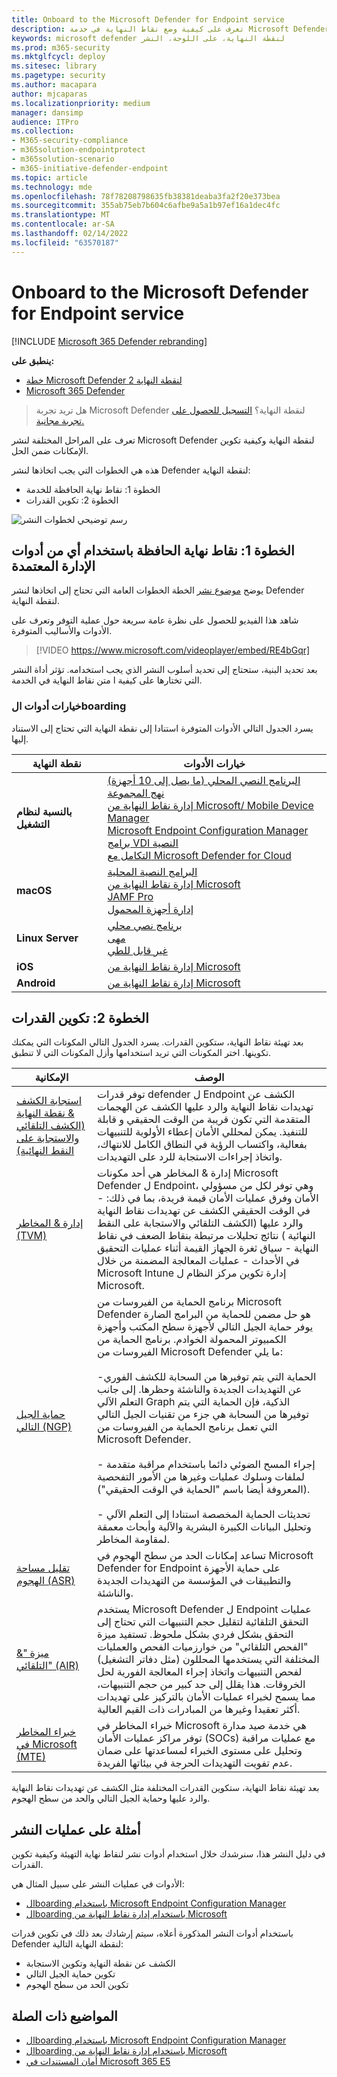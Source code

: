 ```yaml
---
title: Onboard to the Microsoft Defender for Endpoint service
description: تعرف على كيفية وضع نقاط النهاية في خدمة Microsoft Defender for Endpoint
keywords: microsoft defender لنقطة النهاية، على اللوحة، النشر
ms.prod: m365-security
ms.mktglfcycl: deploy
ms.sitesec: library
ms.pagetype: security
ms.author: macapara
author: mjcaparas
ms.localizationpriority: medium
manager: dansimp
audience: ITPro
ms.collection:
- M365-security-compliance
- m365solution-endpointprotect
- m365solution-scenario
- m365-initiative-defender-endpoint
ms.topic: article
ms.technology: mde
ms.openlocfilehash: 78f78208798635fb38381deaba3fa2f20e373bea
ms.sourcegitcommit: 355ab75eb7b604c6afbe9a5a1b97ef16a1dec4fc
ms.translationtype: MT
ms.contentlocale: ar-SA
ms.lasthandoff: 02/14/2022
ms.locfileid: "63570187"
---
```

# <a name="onboard-to-the-microsoft-defender-for-endpoint-service"></a>Onboard to the Microsoft Defender for Endpoint service

[!INCLUDE [Microsoft 365 Defender rebranding](../../includes/microsoft-defender.md)]

**ينطبق على:**
- [خطة Microsoft Defender لنقطة النهاية 2](https://go.microsoft.com/fwlink/p/?linkid=2154037)
- [Microsoft 365 Defender](https://go.microsoft.com/fwlink/?linkid=2118804)

> هل تريد تجربة Microsoft Defender لنقطة النهاية؟ [التسجيل للحصول على تجربة مجانية.](https://signup.microsoft.com/create-account/signup?products=7f379fee-c4f9-4278-b0a1-e4c8c2fcdf7e&ru=https://aka.ms/MDEp2OpenTrial?ocid=docs-wdatp-exposedapis-abovefoldlink)

تعرف على المراحل المختلفة لنشر Microsoft Defender لنقطة النهاية وكيفية تكوين الإمكانات ضمن الحل.


هذه هي الخطوات التي يجب اتخاذها لنشر Defender لنقطة النهاية:

- الخطوة 1: نقاط نهاية الحافظة للخدمة
- الخطوة 2: تكوين القدرات

![رسم توضيحي لخطوات النشر](images/deployment-steps.png)



## <a name="step-1-onboard-endpoints-using-any-of-the-supported-management-tools"></a>الخطوة 1: نقاط نهاية الحافظة باستخدام أي من أدوات الإدارة المعتمدة

يوضح [موضوع نشر](deployment-strategy.md) الخطة الخطوات العامة التي تحتاج إلى اتخاذها لنشر Defender لنقطة النهاية.

شاهد هذا الفيديو للحصول على نظرة عامة سريعة حول عملية التوفر وتعرف على الأدوات والأساليب المتوفرة.


> [!VIDEO https://www.microsoft.com/videoplayer/embed/RE4bGqr]

بعد تحديد البنية، ستحتاج إلى تحديد أسلوب النشر الذي يجب استخدامه. تؤثر أداة النشر التي تختارها على كيفية ا متن نقاط النهاية في الخدمة.

### <a name="onboarding-tool-options"></a>خيارات أدوات الboarding

يسرد الجدول التالي الأدوات المتوفرة استنادا إلى نقطة النهاية التي تحتاج إلى الاستناد إليها.

| نقطة النهاية     | خيارات الأدوات                       |
|--------------|------------------------------------------|
| **بالنسبة لنظام التشغيل**  |  [البرنامج النصي المحلي (ما يصل إلى 10 أجهزة)](configure-endpoints-script.md) <br>  [نهج المجموعة](configure-endpoints-gp.md) <br>  [إدارة نقاط النهاية من Microsoft/ Mobile Device Manager](configure-endpoints-mdm.md) <br> [Microsoft Endpoint Configuration Manager](configure-endpoints-sccm.md) <br> [برامج VDI النصية](configure-endpoints-vdi.md) <br> [التكامل مع Microsoft Defender for Cloud](azure-server-integration.md) |
| **macOS**    | [البرامج النصية المحلية](mac-install-manually.md) <br> [إدارة نقاط النهاية من Microsoft](mac-install-with-intune.md) <br> [JAMF Pro](mac-install-with-jamf.md) <br> [إدارة أجهزة المحمول](mac-install-with-other-mdm.md) |
| **Linux Server** | [برنامج نصي محلي](linux-install-manually.md) <br> [مهى](linux-install-with-puppet.md) <br> [غير قابل للطي](linux-install-with-ansible.md)|
| **iOS**      | [إدارة نقاط النهاية من Microsoft](ios-install.md)                                |
| **Android**  | [إدارة نقاط النهاية من Microsoft](android-intune.md)               | 


## <a name="step-2-configure-capabilities"></a>الخطوة 2: تكوين القدرات
بعد تهيئة نقاط النهاية، ستكوين القدرات. يسرد الجدول التالي المكونات التي يمكنك تكوينها. اختر المكونات التي تريد استخدامها وأزل المكونات التي لا تنطبق.

| الإمكانية | الوصف |
|-|-|
| [استجابة الكشف & نقطة النهاية (الكشف التلقائي والاستجابة على النقط النهائية)](overview-endpoint-detection-response.md) | توفر قدرات defender ل Endpoint الكشف عن تهديدات نقاط النهاية والرد عليها الكشف عن الهجمات المتقدمة التي تكون قريبة من الوقت الحقيقي و قابلة للتنفيذ. يمكن لمحللي الأمان إعطاء الأولوية للتنبيهات بفعالية، واكتساب الرؤية في النطاق الكامل للانتهاك، واتخاذ إجراءات الاستجابة للرد على التهديدات. |
| [إدارة & المخاطر (TVM)](next-gen-threat-and-vuln-mgt.md) | إدارة & المخاطر هي أحد مكونات Microsoft Defender ل Endpoint، وهي توفر لكل من مسؤولي الأمان وفرق عمليات الأمان قيمة فريدة، بما في ذلك: - في الوقت الحقيقي الكشف عن تهديدات نقاط النهاية والرد عليها (الكشف التلقائي والاستجابة على النقط النهائية ) نتائج تحليلات مرتبطة بنقاط الضعف في نقاط النهاية - سياق ثغرة الجهاز القيمة أثناء عمليات التحقيق في الأحداث - عمليات المعالجة المضمنة من خلال Microsoft Intune إدارة تكوين مركز النظام ل Microsoft.  |
| [حماية الجيل التالي (NGP)](microsoft-defender-antivirus-windows.md) | برنامج الحماية من الفيروسات من Microsoft Defender هو حل مضمن للحماية من البرامج الضارة يوفر حماية الجيل التالي لأجهزة سطح المكتب وأجهزة الكمبيوتر المحمولة الخوادم. برنامج الحماية من الفيروسات من Microsoft Defender ما يلي:<br> <br>-الحماية التي يتم توفيرها من السحابة للكشف الفوري عن التهديدات الجديدة والناشئة وحظرها. إلى جانب التعلم الآلي Graph الذكية، فإن الحماية التي يتم توفيرها من السحابة هي جزء من تقنيات الجيل التالي التي تعمل برنامج الحماية من الفيروسات من Microsoft Defender.<br> <br> - إجراء المسح الضوئي دائما باستخدام مراقبة متقدمة لملفات وسلوك عمليات وغيرها من الأمور التفحصية (المعروفة أيضا باسم "الحماية في الوقت الحقيقي").<br><br> - تحديثات الحماية المخصصة استنادا إلى التعلم الآلي وتحليل البيانات الكبيرة البشرية والآلية وأبحاث معمقة لمقاومة المخاطر. |
| [تقليل مساحة الهجوم (ASR)](overview-attack-surface-reduction.md) | تساعد إمكانات الحد من سطح الهجوم في Microsoft Defender for Endpoint على حماية الأجهزة والتطبيقات في المؤسسة من التهديدات الجديدة والناشئة. |
| [ميزة "& التلقائي" (AIR)](automated-investigations.md) | يستخدم Microsoft Defender ل Endpoint عمليات التحقق التلقائية لتقليل حجم التنبيهات التي تحتاج إلى التحقق بشكل فردي بشكل ملحوظ. تستفيد ميزة "الفحص التلقائي" من خوارزميات الفحص والعمليات المختلفة التي يستخدمها المحللون (مثل دفاتر التشغيل) لفحص التنبيهات واتخاذ إجراء المعالجة الفورية لحل الخروقات. هذا يقلل إلى حد كبير من حجم التنبيهات، مما يسمح لخبراء عمليات الأمان بالتركيز على تهديدات أكثر تعقيدا وغيرها من المبادرات ذات القيم العالية. |
| [خبراء المخاطر في Microsoft (MTE)](microsoft-threat-experts.md) | خبراء المخاطر في Microsoft هي خدمة صيد مدارة توفر مراكز عمليات الأمان (SOCs) مع عمليات مراقبة وتحليل على مستوى الخبراء لمساعدتها على ضمان عدم تفويت التهديدات الحرجة في بيئاتها الفريدة.      |

بعد تهيئة نقاط النهاية، ستكوين القدرات المختلفة مثل الكشف عن تهديدات نقاط النهاية والرد عليها وحماية الجيل التالي والحد من سطح الهجوم.

## <a name="example-deployments"></a>أمثلة على عمليات النشر

في دليل النشر هذا، سنرشدك خلال استخدام أدوات نشر لنقاط نهاية التهيئة وكيفية تكوين القدرات.

الأدوات في عمليات النشر على سبيل المثال هي:

- [الboarding باستخدام Microsoft Endpoint Configuration Manager](onboarding-endpoint-configuration-manager.md)
- [الboarding باستخدام إدارة نقاط النهاية من Microsoft](onboarding-endpoint-manager.md)

باستخدام أدوات النشر المذكورة أعلاه، سيتم إرشادك بعد ذلك في تكوين قدرات Defender لنقطة النهاية التالية:

- الكشف عن نقطة النهاية وتكوين الاستجابة
- تكوين حماية الجيل التالي
- تكوين الحد من سطح الهجوم

## <a name="related-topics"></a>المواضيع ذات الصلة

- [الboarding باستخدام Microsoft Endpoint Configuration Manager](onboarding-endpoint-configuration-manager.md)
- [الboarding باستخدام إدارة نقاط النهاية من Microsoft](onboarding-endpoint-manager.md)
- [أمان المستندات في Microsoft 365 E5](../office-365-security/safe-docs.md)
